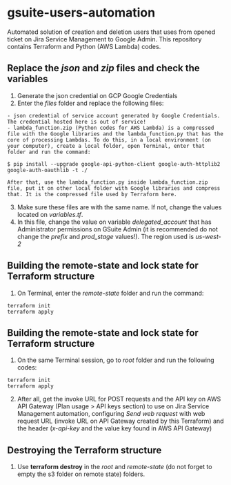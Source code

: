 # gsuite-users-automation
Automated solution of creation and deletion users that uses from opened ticket on Jira Service Management to Google Admin.
This repository contains Terraform and Python (AWS Lambda) codes.

## Replace the *json* and *zip* files and check the variables
1. Generate the json credential on GCP Google Credentials
2. Enter the *files* folder and replace the following files:
```
- json credential of service account generated by Google Credentials. The credential hosted here is out of service!
- lambda_function.zip (Python codes for AWS Lambda) is a compressed file with the Google libraries and the lambda_function.py that has the core of processing Lambdas. To do this, in a local environment (on your computer), create a local folder, open Terminal, enter that folder and run the command:

$ pip install --upgrade google-api-python-client google-auth-httplib2 google-auth-oauthlib -t ./

After that, use the lambda_function.py inside lambda_function.zip file, put it on other local folder with Google libraries and compress that. It is the compressed file used by Terraform here.
```
3. Make sure these files are with the same name. If not, change the values located on *variables.tf*.
4. In this file, change the value on variable *delegated_account* that has Administrator permissions on GSuite Admin (it is recommended do not change the *prefix* and *prod_stage* values!). The region used is *us-west-2*

## Building the remote-state and lock state for Terraform structure
1. On Terminal, enter the *remote-state* folder and run the command:
```
terraform init
terraform apply
```

## Building the remote-state and lock state for Terraform structure
1. On the same Terminal session, go to *root* folder and run the following codes:
```
terraform init
terraform apply
```
2. After all, get the invoke URL for POST requests and the API key on AWS API Gateway (Plan usage > API keys section) to use on Jira Service Management automation, configuring *Send web request* with web request URL (invoke URL on API Gateway created by this Terraform) and the header (*x-api-key* and the value key found in AWS API Gateway)

## Destroying the Terraform structure
1. Use **terraform destroy** in the *root* and *remote-state* (do not forget to empty the s3 folder on remote state) folders.
